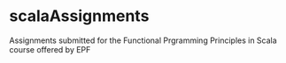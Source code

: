 # scalaAssignments
Assignments submitted for the Functional Prgramming Principles in Scala course offered by EPF

